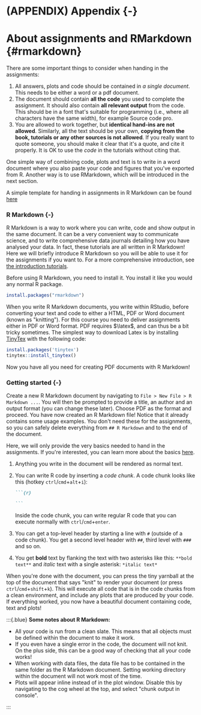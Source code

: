 # (APPENDIX) Appendix {-}

# About assignments and RMarkdown {#rmarkdown}

There are some important things to consider when handing in the assignments:

1. All answers, plots and code should be contained in _a single document_. This needs to be either a word or a pdf document.
2. The document should contain **all the code** you used to complete the assignment. It should also contain **all relevant output** from the code. This should be in a font that's suitable for programming (i.e., where all characters have the same width), for example Source code pro.
3. You are allowed to work together, but **identical hand-ins are not allowed**. Similarly, all the text should be your own, **copying from the book, tutorials or any other sources is not allowed**. If you really want to quote someone, you should make it clear that it's a quote, and cite it properly. It is OK to use the *code* in the tutorials without citing that.

One simple way of combining code, plots and text is to write in a word document where you also paste your code and figures that you've exported from R. Another way is to use RMarkdown, which will be introduced in the next section.

A simple template for handing in assignments in R Markdown can be found [here](https://BIOS1140.github.io/data/assignment_template.Rmd)

### R Markdown {-}

R Markdown is a way to work where you can write, code and show output in the same document. It can be a very convenient way to communicate science, and to write comprehensive data journals detailing how you have analysed your data. In fact, these tutorials are all written in R Markdown! Here we will briefly introduce R Markdown so you will be able to use it for the assignments if you want to. For a more comprehensive introduction, see [the introduction tutorials](https://rmarkdown.rstudio.com/lesson-1.html).

Before using R Markdown, you need to install it. You install it like you would any normal R package.


```r
install.packages("rmarkdown")
```

When you write R Markdown documents, you write within RStudio, before converting your text and code to either a HTML, PDF or Word document (known as "knitting"). For this course you need to deliver assignments either in PDF or Word format. PDF requires $\latex$, and can thus be a bit tricky sometimes. The simplest way to download Latex is by installing [TinyTex](https://yihui.org/tinytex/) with the following code:


```r
install.packages('tinytex')
tinytex::install_tinytex()
```

Now you have all you need for creating PDF documents with R Markdown!

### Getting started {-}

Create a new R Markdown document by navigating to `File > New File > R Markdown ...`. You will then be prompted to provide a title, an author and an output format (you can change these later). Choose PDF as the format and proceed. You have now created an R Markdown file! Notice that it already contains some usage examples. You don't need these for the assignments, so you can safely delete everything from `## R Markdown` and to the end of the document.

Here, we will only provide the very basics needed to hand in the assignments. If you're interested, you can learn more about the basics [here](https://bookdown.org/yihui/rmarkdown-cookbook/basics.html).

1. Anything you write in the document will be rendered as normal text.

2. You can write R code by inserting a _code chunk_. A code chunk looks like this (hotkey `ctrl`/`cmd`+`alt`+`i`):

    ````markdown
    ```{r}
    
    ```
    ````
    
    Inside the code chunk, you can write regular R code that you can execute normally with `ctrl`/`cmd`+`enter`.

3. You can get a top-level header by starting a line with `#` (outside of a code chunk). You get a second level header with `##`, third level with `###` and so on.

4. You get **bold** text by flanking the text with two asterisks like this: `**bold text**` and *italic* text with a single asterisk: `*italic text*`

When you're done with the document, you can press the tiny yarnball at the top of the document that says "knit" to render your document (or press `ctrl`/`cmd`+`shift`+`k`). This will execute all code that is in the code chunks from a clean environment, and include any plots that are produced by your code. If everything worked, you now have a beautiful document containing code, text and plots!

:::{.blue}
**Some notes about R Markdown:**

* All your code is run from a clean slate. This means that all objects must be defined within the document to make it work.
* If you even have a single error in the code, the document will not knit. On the plus side, this can be a good way of checking that all your code works!
* When working with data files, the data file has to be contained in the same folder as the R Markdown document. Setting working directory within the document will not work most of the time.
* Plots will appear inline instead of in the plot window. Disable this by navigating to the cog wheel at the top, and select "chunk output in console".

:::
